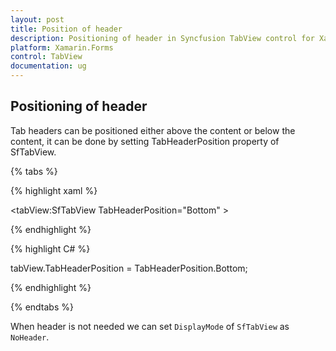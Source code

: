 ```yaml
---
layout: post
title: Position of header 
description: Positioning of header in Syncfusion TabView control for Xamarin.Forms platform
platform: Xamarin.Forms
control: TabView
documentation: ug
---
```


## Positioning of header

Tab headers can be positioned either above the content or below the content, it can be done by setting TabHeaderPosition property of SfTabView.

{% tabs %}

{% highlight xaml %}

<tabView:SfTabView  TabHeaderPosition="Bottom" >
			
{% endhighlight %}

{% highlight C# %}

tabView.TabHeaderPosition = TabHeaderPosition.Bottom;
			
{% endhighlight %}

{% endtabs %}

When header is not needed we can set `DisplayMode` of `SfTabView` as `NoHeader`.
